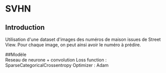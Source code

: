 # SVHN

## Introduction
Utilisation d'une dataset d'images des numéros de maison issues de Street View.
Pour chaque image, on peut ainsi avoir le numéro à prédire.

##Modèle  
Reseau de neurone + convolution
Loss function : SparseCategoricalCrossentropy
Optimizer : Adam
